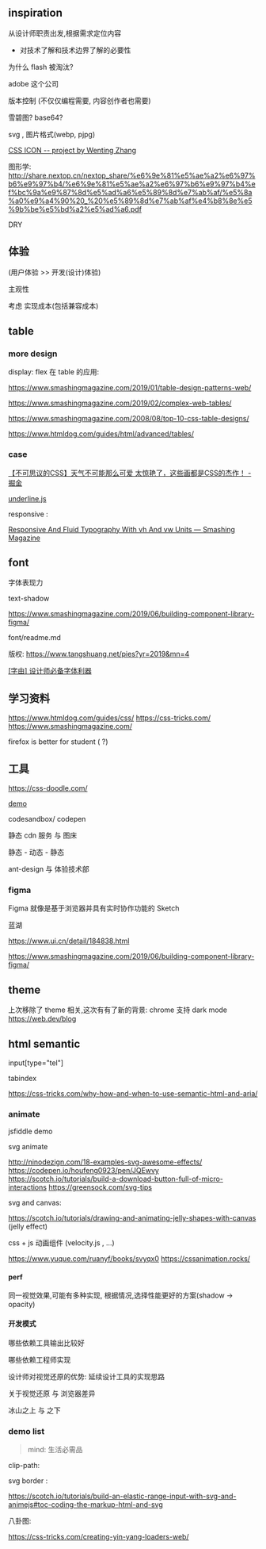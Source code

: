 
## inspiration

从设计师职责出发,根据需求定位内容

- 对技术了解和技术边界了解的必要性

为什么 flash 被淘汰?

adobe 这个公司


版本控制 (不仅仅编程需要, 内容创作者也需要)


雪碧图? base64?

svg  , 图片格式(webp, pjpg)


[CSS ICON -- project by Wenting Zhang](https://cssicon.space/#/animate/cloud-upload/to/arrow-left)

图形学: http://share.nextop.cn/nextop_share/%e6%9e%81%e5%ae%a2%e6%97%b6%e9%97%b4/%e6%9e%81%e5%ae%a2%e6%97%b6%e9%97%b4%ef%bc%9a%e9%87%8d%e5%ad%a6%e5%89%8d%e7%ab%af/%e5%8a%a0%e9%a4%90%20_%20%e5%89%8d%e7%ab%af%e4%b8%8e%e5%9b%be%e5%bd%a2%e5%ad%a6.pdf


DRY

## 体验

(用户体验 >> 开发(设计)体验)

主观性

考虑 实现成本(包括兼容成本)

## table


### more design


display: flex 在 table 的应用:

https://www.smashingmagazine.com/2019/01/table-design-patterns-web/


https://www.smashingmagazine.com/2019/02/complex-web-tables/


https://www.smashingmagazine.com/2008/08/top-10-css-table-designs/


https://www.htmldog.com/guides/html/advanced/tables/


### case

[【不可思议的CSS】天气不可能那么可爱 ](https://juejin.im/post/5d2f3f3351882556c3186f57?utm_source=gold_browser_extension)
[太惊艳了，这些画都是CSS的杰作！ - 掘金](https://juejin.im/post/5d1b7704f265da1b971a8ebd)

[underline.js](http://underlinejs.org/)


responsive :

[Responsive And Fluid Typography With vh And vw Units — Smashing Magazine](https://www.smashingmagazine.com/2016/05/fluid-typography/)


## font

字体表现力

text-shadow

https://www.smashingmagazine.com/2019/06/building-component-library-figma/


font/readme.md

版权: https://www.tangshuang.net/pies?yr=2019&mn=4

[[字由] 设计师必备字体利器](https://www.hellofont.cn/)


## 学习资料


https://www.htmldog.com/guides/css/
https://css-tricks.com/
https://www.smashingmagazine.com/

firefox is better for student ( ?)

## 工具


https://css-doodle.com/

[demo](https://yuanchuan.dev/2018/06/02/more-unicode-patterns.html)

codesandbox/ codepen


静态 cdn 服务 与 图床

静态 - 动态 - 静态


ant-design 与 体验技术部


### figma

Figma 就像是基于浏览器并具有实时协作功能的 Sketch

蓝湖


https://www.ui.cn/detail/184838.html

https://www.smashingmagazine.com/2019/06/building-component-library-figma/


## theme

上次移除了 theme 相关,这次有有了新的背景: chrome 支持 dark mode
https://web.dev/blog


## html semantic

input[type="tel"]

tabindex

https://css-tricks.com/why-how-and-when-to-use-semantic-html-and-aria/



### animate



jsfiddle demo

svg  animate

  http://ninodezign.com/18-examples-svg-awesome-effects/
  https://codepen.io/houfeng0923/pen/JQEwvy
  https://scotch.io/tutorials/build-a-download-button-full-of-micro-interactions
  https://greensock.com/svg-tips

svg and canvas:

  https://scotch.io/tutorials/drawing-and-animating-jelly-shapes-with-canvas
  (jelly effect)

css + js 动画组件 (velocity.js , ...)



https://www.yuque.com/ruanyf/books/svyqx0
https://cssanimation.rocks/


#### perf

同一视觉效果,可能有多种实现, 根据情况,选择性能更好的方案(shadow -> opacity)


#### 开发模式

哪些依赖工具输出比较好

哪些依赖工程师实现


设计师对视觉还原的优势: 延续设计工具的实现思路

关于视觉还原 与 浏览器差异


冰山之上 与 之下




### demo list

> mind: 生活必需品


clip-path:

svg border :

  https://scotch.io/tutorials/build-an-elastic-range-input-with-svg-and-animejs#toc-coding-the-markup-html-and-svg


八卦图:

  https://css-tricks.com/creating-yin-yang-loaders-web/